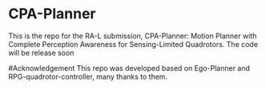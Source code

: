 # CPA-Planner
This is the repo for the RA-L submission, CPA-Planner: Motion Planner with Complete Perception Awareness for Sensing-Limited Quadrotors.  The code will be release soon









#Acknowledgement 
This repo was developed based on Ego-Planner and RPG-quadrotor-controller, many thanks to them.

